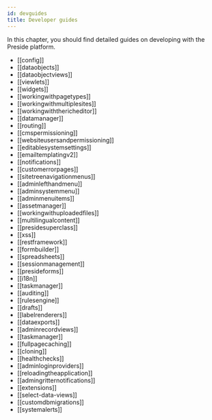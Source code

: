 ```yaml
---
id: devguides
title: Developer guides
---
```


In this chapter, you should find detailed guides on developing with the Preside platform.

* [[config]]
* [[dataobjects]]
* [[dataobjectviews]]
* [[viewlets]]
* [[widgets]]
* [[workingwithpagetypes]]
* [[workingwithmultiplesites]]
* [[workingwiththericheditor]]
* [[datamanager]]
* [[routing]]
* [[cmspermissioning]]
* [[websiteusersandpermissioning]]
* [[editablesystemsettings]]
* [[emailtemplatingv2]]
* [[notifications]]
* [[customerrorpages]]
* [[sitetreenavigationmenus]]
* [[adminlefthandmenu]]
* [[adminsystemmenu]]
* [[adminmenuitems]]
* [[assetmanager]]
* [[workingwithuploadedfiles]]
* [[multilingualcontent]]
* [[presidesuperclass]]
* [[xss]]
* [[restframework]]
* [[formbuilder]]
* [[spreadsheets]]
* [[sessionmanagement]]
* [[presideforms]]
* [[i18n]]
* [[taskmanager]]
* [[auditing]]
* [[rulesengine]]
* [[drafts]]
* [[labelrenderers]]
* [[dataexports]]
* [[adminrecordviews]]
* [[taskmanager]]
* [[fullpagecaching]]
* [[cloning]]
* [[healthchecks]]
* [[adminloginproviders]]
* [[reloadingtheapplication]]
* [[admingritternotifications]]
* [[extensions]]
* [[select-data-views]]
* [[customdbmigrations]]
* [[systemalerts]]
